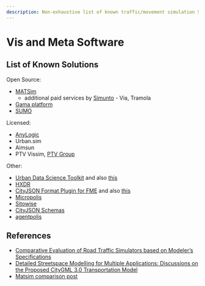```yaml
---
description: Non-exhaustive list of known traffic/movement simulation SW solutions.
---
```

# Vis and Meta Software

## List of Known Solutions
Open Source:
* [MATSim](https://www.matsim.org/)
    * additional paid services by [Simunto](https://simunto.com/) - Via, Tramola
* [Gama platform](https://gama-platform.org)
* [SUMO](https://www.eclipse.org/sumo/)

Licensed:
* [AnyLogic](https://www.anylogic.com/)
* Urban.sim
* Aimsun
* PTV Vissim, [PTV Group](https://www.ptvgroup.com/en/solutions/products/ptv-vissim/)

Other:
* [Urban Data Science Toolkit](https://github.com/UDST) and also [this](https://github.com/UDST/vizicities)
* [HXDR](https://hxdr.com)
* [CityJSON Format Plugin for FME](https://github.com/safesoftware/fme-CityJSON) and also [this](https://www.safe.com/fme/)
* [Micropolis](http://micropolis.mostka.com)
* [Sitowise](https://www.sitowise.com/aura)
* [CityJSON Schemas](https://github.com/cityjson/specs/tree/master/schemas)
* [agentpolis](https://github.com/aicenter/agentpolis)

## References
* [Comparative Evaluation of Road Traffic Simulators based on Modeler’s Specifications](https://www.scitepress.org/Papers/2021/102383/102383.pdf)
* [Detailed Streetspace Modelling for Multiple Applications: Discussions on the Proposed CityGML 3.0 Transportation Model](https://mediatum.ub.tum.de/doc/1612624/1612624.pdf)
* [Matsim comparison post](https://matsim.atlassian.net/wiki/spaces/MATPUB/pages/84705338/MATSim+vs.+...)
